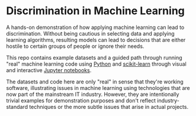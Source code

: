 # Discrimination in Machine Learning

A hands-on demonstration of how applying machine learning can lead to discrimination.
Without being cautious in selecting data and applying learning algorithms, resulting models can
lead to decisions that are either hostile to certain groups of people or ignore their needs.

This repo contains example datasets and a guided path through running "real" machine learning code
using [Python](https://www.python.org/) and [scikit-learn](http://scikit-learn.org/) through
visual and interactive [Jupyter notebooks](http://jupyter.org/).

The datasets and code here are only "real" in sense that they're working software, illustrating
issues in machine learning using technologies that are now part of the mainstream IT industry.
However, they are intentionally trivial examples for demonstration purposes and don't reflect
industry-standard techniques or the more subtle issues that arise in actual projects.
